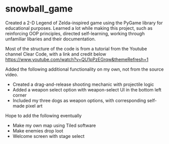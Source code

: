 # snowball_game

Created a 2-D Legend of Zelda-inspired game using the PyGame library for educational purposes. Learned a lot while making this project, such as reinforcing OOP principles, directed self-learning, working through unfamiliar libaries and their documentation.

Most of the structure of the code is from a tutorial from the Youtube channel Clear Code, with a link and credit below
https://www.youtube.com/watch?v=QU1pPzEGrqw&themeRefresh=1

Added the following additional functionality on my own, not from the source video.
* Created a drag-and-release shooting mechanic with projectile logic
* Added a weapon select option with weapon-select UI in the bottom left corner
* Included my three dogs as weapon options, with corresponding self-made pixel art

Hope to add the following eventually
* Make my own map using Tiled software
* Make enemies drop loot
* Welcome screen with stage select
